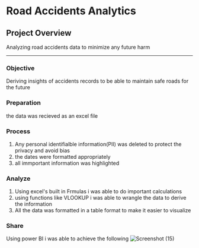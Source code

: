 # Road Accidents Analytics
## Project Overview

Analyzing road accidents data to minimize any future harm 

---

### Objective 

Deriving insights of accidents records to be able to maintain safe roads for the future 

### Preparation 

the data was recieved as an excel file 

### Process

1. Any personal identifialble information(PII) was deleted to protect the privacy and avoid bias
2. the dates were formatted appropriately
3. all immportant information was highlighted

### Analyze 

1. Using excel's built in Frmulas i was able to do important calculations
2. using functions like VLOOKUP i was able to wrangle the data to derive the information
3. All the data was formatted in a table format to make it easier to visualize

### Share 

Using power BI i was able to achieve the following 
![Screenshot (15)](https://github.com/AbdelrahmanHemdan17/Road-Accidents-Analysis/assets/161534505/6397d839-ff38-4b45-9d40-c80678182b31)

